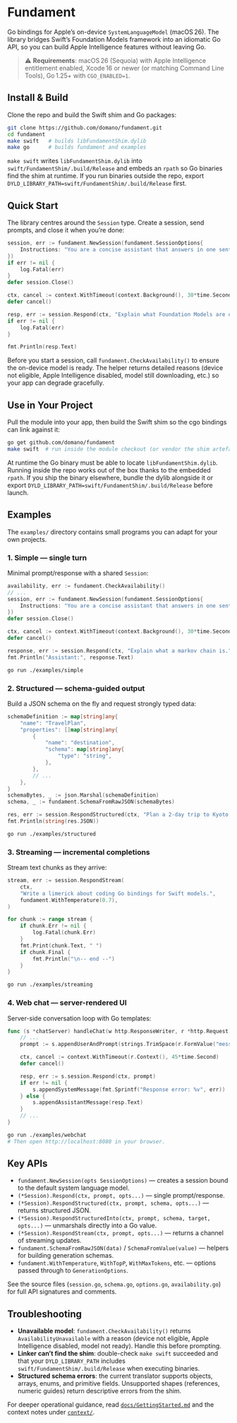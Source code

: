 # Fundament

Go bindings for Apple’s on-device `SystemLanguageModel` (macOS 26). The library bridges Swift’s Foundation Models framework into an idiomatic Go API, so you can build Apple Intelligence features without leaving Go.

> ⚠️ **Requirements**: macOS 26 (Sequoia) with Apple Intelligence entitlement enabled, Xcode 16 or newer (or matching Command Line Tools), Go 1.25+ with `CGO_ENABLED=1`.

## Install & Build

Clone the repo and build the Swift shim and Go packages:

```bash
git clone https://github.com/domano/fundament.git
cd fundament
make swift   # builds libFundamentShim.dylib
make go      # builds fundament and examples
```

`make swift` writes `libFundamentShim.dylib` into `swift/FundamentShim/.build/Release` and embeds an `rpath` so Go binaries find the shim at runtime. If you run binaries outside the repo, export `DYLD_LIBRARY_PATH=swift/FundamentShim/.build/Release` first.

## Quick Start

The library centres around the `Session` type. Create a session, send prompts, and close it when you’re done:

```go
session, err := fundament.NewSession(fundament.SessionOptions{
    Instructions: "You are a concise assistant that answers in one sentence.",
})
if err != nil {
    log.Fatal(err)
}
defer session.Close()

ctx, cancel := context.WithTimeout(context.Background(), 30*time.Second)
defer cancel()

resp, err := session.Respond(ctx, "Explain what Foundation Models are on macOS.")
if err != nil {
    log.Fatal(err)
}

fmt.Println(resp.Text)
```

Before you start a session, call `fundament.CheckAvailability()` to ensure the on-device model is ready. The helper returns detailed reasons (device not eligible, Apple Intelligence disabled, model still downloading, etc.) so your app can degrade gracefully.

## Use in Your Project

Pull the module into your app, then build the Swift shim so the cgo bindings can link against it:

```bash
go get github.com/domano/fundament
make swift  # run inside the module checkout (or vendor the shim artefact)
```

At runtime the Go binary must be able to locate `libFundamentShim.dylib`. Running inside the repo works out of the box thanks to the embedded `rpath`. If you ship the binary elsewhere, bundle the dylib alongside it or export `DYLD_LIBRARY_PATH=swift/FundamentShim/.build/Release` before launch.

## Examples

The `examples/` directory contains small programs you can adapt for your own projects.

### 1. Simple — single turn

Minimal prompt/response with a shared `Session`:

```go
availability, err := fundament.CheckAvailability()
// ...
session, err := fundament.NewSession(fundament.SessionOptions{
	Instructions: "You are a concise assistant that answers in one sentence.",
})
defer session.Close()

ctx, cancel := context.WithTimeout(context.Background(), 30*time.Second)
defer cancel()

response, err := session.Respond(ctx, "Explain what a markov chain is.")
fmt.Println("Assistant:", response.Text)
```

```bash
go run ./examples/simple
```

### 2. Structured — schema-guided output

Build a JSON schema on the fly and request strongly typed data:

```go
schemaDefinition := map[string]any{
	"name": "TravelPlan",
	"properties": []map[string]any{
		{
			"name": "destination",
			"schema": map[string]any{
				"type": "string",
			},
		},
		// ...
	},
}
schemaBytes, _ := json.Marshal(schemaDefinition)
schema, _ := fundament.SchemaFromRawJSON(schemaBytes)

res, err := session.RespondStructured(ctx, "Plan a 2-day trip to Kyoto in autumn", schema)
fmt.Println(string(res.JSON))
```

```bash
go run ./examples/structured
```

### 3. Streaming — incremental completions

Stream text chunks as they arrive:

```go
stream, err := session.RespondStream(
	ctx,
	"Write a limerick about coding Go bindings for Swift models.",
	fundament.WithTemperature(0.7),
)

for chunk := range stream {
	if chunk.Err != nil {
		log.Fatal(chunk.Err)
	}
	fmt.Print(chunk.Text, " ")
	if chunk.Final {
		fmt.Println("\n-- end --")
	}
}
```

```bash
go run ./examples/streaming
```

### 4. Web chat — server-rendered UI

Server-side conversation loop with Go templates:

```go
func (s *chatServer) handleChat(w http.ResponseWriter, r *http.Request) {
	// ...
	prompt := s.appendUserAndPrompt(strings.TrimSpace(r.FormValue("message")))

	ctx, cancel := context.WithTimeout(r.Context(), 45*time.Second)
	defer cancel()

	resp, err := s.session.Respond(ctx, prompt)
	if err != nil {
		s.appendSystemMessage(fmt.Sprintf("Response error: %v", err))
	} else {
		s.appendAssistantMessage(resp.Text)
	}
	// ...
}
```

```bash
go run ./examples/webchat
# Then open http://localhost:8080 in your browser.
```

## Key APIs

- `fundament.NewSession(opts SessionOptions)` — creates a session bound to the default system language model.
- `(*Session).Respond(ctx, prompt, opts...)` — single prompt/response.
- `(*Session).RespondStructured(ctx, prompt, schema, opts...)` — returns structured JSON.
- `(*Session).RespondStructuredInto(ctx, prompt, schema, target, opts...)` — unmarshals directly into a Go value.
- `(*Session).RespondStream(ctx, prompt, opts...)` — returns a channel of streaming updates.
- `fundament.SchemaFromRawJSON(data)` / `SchemaFromValue(value)` — helpers for building generation schemas.
- `fundament.WithTemperature`, `WithTopP`, `WithMaxTokens`, etc. — options passed through to `GenerationOptions`.

See the source files (`session.go`, `schema.go`, `options.go`, `availability.go`) for full API signatures and comments.

## Troubleshooting

- **Unavailable model**: `fundament.CheckAvailability()` returns `AvailabilityUnavailable` with a reason (device not eligible, Apple Intelligence disabled, model not ready). Handle this before prompting.
- **Linker can’t find the shim**: double-check `make swift` succeeded and that your `DYLD_LIBRARY_PATH` includes `swift/FundamentShim/.build/Release` when executing binaries.
- **Structured schema errors**: the current translator supports objects, arrays, enums, and primitive fields. Unsupported shapes (references, numeric guides) return descriptive errors from the shim.

For deeper operational guidance, read [`docs/GettingStarted.md`](docs/GettingStarted.md) and the context notes under [`context/`](context/README.md).
